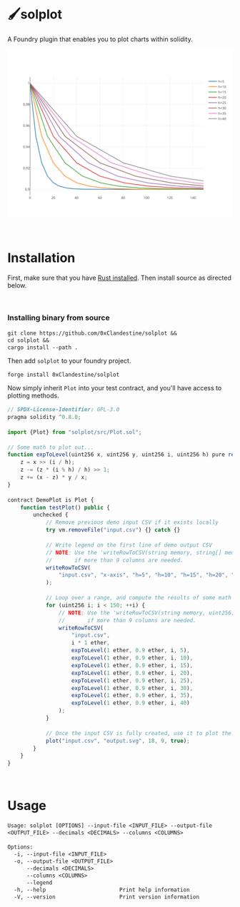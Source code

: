 # 🖌️solplot
A Foundry plugin that enables you to plot charts within solidity.

![output](output.svg)


&nbsp;
# Installation
First, make sure that you have [Rust installed](https://www.rust-lang.org/tools/install). Then install source as directed below.

<!-- &nbsp;
### Install from crates.io
```
cargo install solplot
``` -->

&nbsp;
### Installing binary from source
```
git clone https://github.com/0xClandestine/solplot &&
cd solplot &&
cargo install --path .
```

Then add `solplot` to your foundry project.

```
forge install 0xClandestine/solplot
```

Now simply inherit `Plot` into your test contract, and you'll have access to plotting methods.

```js
// SPDX-License-Identifier: GPL-3.0
pragma solidity ^0.8.0;

import {Plot} from "solplot/src/Plot.sol";

// Some math to plot out...
function expToLevel(uint256 x, uint256 y, uint256 i, uint256 h) pure returns (uint256 z) {
    z = x >> (i / h);
    z -= (z * (i % h) / h) >> 1;
    z += (x - z) * y / x;
}

contract DemoPlot is Plot {
    function testPlot() public {
        unchecked {
            // Remove previous demo input CSV if it exists locally
            try vm.removeFile("input.csv") {} catch {}

            // Write legend on the first line of demo output CSV
            // NOTE: Use the 'writeRowToCSV(string memory, string[] memory)'
            //       if more than 9 columns are needed.
            writeRowToCSV(
                "input.csv", "x-axis", "h=5", "h=10", "h=15", "h=20", "h=25", "h=30", "h=35", "h=40"
            );

            // Loop over a range, and compute the results of some math
            for (uint256 i; i < 150; ++i) {
                // NOTE: Use the 'writeRowToCSV(string memory, uint256[] memory)'
                //       if more than 9 columns are needed.
                writeRowToCSV(
                    "input.csv",
                    i * 1 ether,
                    expToLevel(1 ether, 0.9 ether, i, 5),
                    expToLevel(1 ether, 0.9 ether, i, 10),
                    expToLevel(1 ether, 0.9 ether, i, 15),
                    expToLevel(1 ether, 0.9 ether, i, 20),
                    expToLevel(1 ether, 0.9 ether, i, 25),
                    expToLevel(1 ether, 0.9 ether, i, 30),
                    expToLevel(1 ether, 0.9 ether, i, 35),
                    expToLevel(1 ether, 0.9 ether, i, 40)
                );
            }

            // Once the input CSV is fully created, use it to plot the output SVG
            plot("input.csv", "output.svg", 18, 9, true);
        }
    }
}
```

&nbsp;
# Usage


```
Usage: solplot [OPTIONS] --input-file <INPUT_FILE> --output-file <OUTPUT_FILE> --decimals <DECIMALS> --columns <COLUMNS>

Options:
  -i, --input-file <INPUT_FILE>    
  -o, --output-file <OUTPUT_FILE>  
      --decimals <DECIMALS>        
      --columns <COLUMNS>
      --legend
  -h, --help                       Print help information
  -V, --version                    Print version information
```